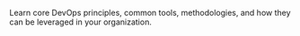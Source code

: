Learn core DevOps principles, common tools, methodologies, and how they can be leveraged in your organization.